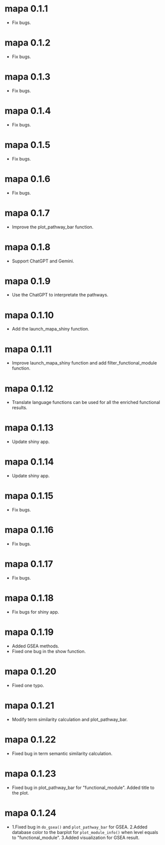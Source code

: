 # mapa 0.1.1

* Fix bugs.

# mapa 0.1.2

* Fix bugs.

# mapa 0.1.3

* Fix bugs.

# mapa 0.1.4

* Fix bugs.

# mapa 0.1.5

* Fix bugs.

# mapa 0.1.6

* Fix bugs.

# mapa 0.1.7

* Improve the plot_pathway_bar function.

# mapa 0.1.8

* Support ChatGPT and Gemini.

# mapa 0.1.9

* Use the ChatGPT to interpretate the pathways.

# mapa 0.1.10

* Add the launch_mapa_shiny function.

# mapa 0.1.11

* Improve launch_mapa_shiny function and add filter_functional_module function.

# mapa 0.1.12

* Translate language functions can be used for all the enriched functional results.

# mapa 0.1.13

* Update shiny app.

# mapa 0.1.14

* Update shiny app.

# mapa 0.1.15

* Fix bugs.

# mapa 0.1.16

* Fix bugs.

# mapa 0.1.17

* Fix bugs.

# mapa 0.1.18

* Fix bugs for shiny app.

# mapa 0.1.19

* Added GSEA methods.
* Fixed one bug in the show function.

# mapa 0.1.20

* Fixed one typo.

# mapa 0.1.21

* Modify term similarity calculation and plot_pathway_bar.

# mapa 0.1.22

* Fixed bug in term semantic similarity calculation.

# mapa 0.1.23

* Fixed bug in plot_pathway_bar for "functional_module". Added title to the plot.

# mapa 0.1.24

* 1.Fixed bug in `do_gsea()` and `plot_pathway_bar` for GSEA. 2.Added database color to the barplot for `plot_module_info()` when level equals to "functional_module". 3.Added visualization for GSEA result.
